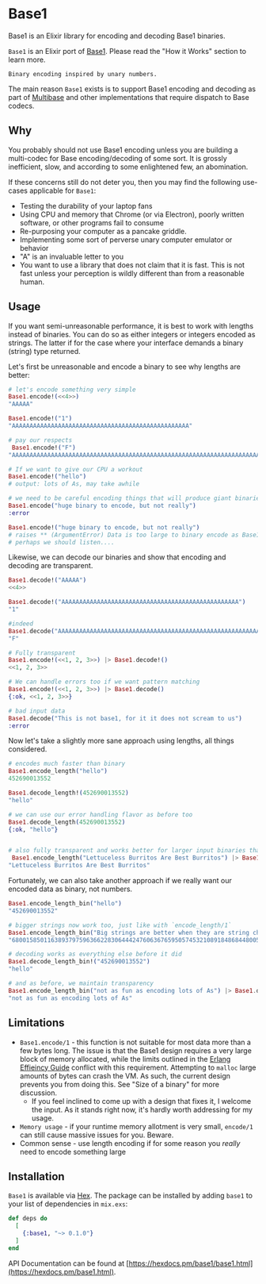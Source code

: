 # Base1

Base1 is an Elixir library for encoding and decoding Base1 binaries.

`Base1` is an Elixir port of [Base1](https://github.com/qntm/base1). Please read the "How it Works" section to learn more.

```
Binary encoding inspired by unary numbers.
```

The main reason `Base1` exists is to support Base1 encoding and decoding as part of [Multibase](https://github.com/multiformats/multibase) and other implementations that require dispatch to Base codecs.

## Why

You probably should not use Base1 encoding unless you are building a multi-codec for Base encoding/decoding of some sort. It is grossly inefficient, slow, and according to some enlightened few, an abomination.

If these concerns still do not deter you, then you may find the following use-cases applicable for `Base1`:

* Testing the durability of your laptop fans
* Using CPU and memory that Chrome (or via Electron), poorly written software, or other programs fail to consume
* Re-purposing your computer as a pancake griddle.
* Implementing some sort of perverse unary computer emulator or behavior
* "A" is an invaluable letter to you
* You want to use a library that does not claim that it is fast. This is not fast unless your perception is wildly different than from a reasonable human.

## Usage

If you want semi-unreasonable performance, it is best to work with lengths instead of binaries. You can do so as either integers or integers encoded as strings. The latter if for the case where your interface demands a binary (string) type returned.

Let's first be unreasonable and encode a binary to see why lengths are better:

```elixir
# let's encode something very simple
Base1.encode!(<<4>>)
"AAAAA"

Base1.encode!("1")
"AAAAAAAAAAAAAAAAAAAAAAAAAAAAAAAAAAAAAAAAAAAAAAAAAA"

# pay our respects
 Base1.encode!("F")
"AAAAAAAAAAAAAAAAAAAAAAAAAAAAAAAAAAAAAAAAAAAAAAAAAAAAAAAAAAAAAAAAAAAAAAA"

# If we want to give our CPU a workout
Base1.encode!("hello")
# output: lots of As, may take awhile

# we need to be careful encoding things that will produce giant binaries, or otherwise encode length instead
Base1.encode("huge binary to encode, but not really")
:error

Base1.encode!("huge binary to encode, but not really")
# raises ** (ArgumentError) Data is too large to binary encode as Base1 52448966988976840295297313244602659742710332201806431846112755526506725455904981438524794 bytes are required. Use encode_length/1 and decode_length/1 instead.
# perhaps we should listen....
```

Likewise, we can decode our binaries and show that encoding and decoding are transparent.

```elixir
Base1.decode!("AAAAA")
<<4>>

Base1.decode!("AAAAAAAAAAAAAAAAAAAAAAAAAAAAAAAAAAAAAAAAAAAAAAAAAA")
"1"

#indeed
Base1.decode("AAAAAAAAAAAAAAAAAAAAAAAAAAAAAAAAAAAAAAAAAAAAAAAAAAAAAAAAAAAAAAAAAAAAAAA")
"F"

# Fully transparent
Base1.encode!(<<1, 2, 3>>) |> Base1.decode!()
<<1, 2, 3>>

# We can handle errors too if we want pattern matching
Base1.encode!(<<1, 2, 3>>) |> Base1.decode()
{:ok, <<1, 2, 3>>}

# bad input data
Base1.decode("This is not base1, for it it does not scream to us")
:error
```

Now let's take a slightly more sane approach using lengths, all things considered.

```elixir
# encodes much faster than binary
Base1.encode_length("hello")                                                           
452690013552

Base1.decode_length!(452690013552)  
"hello"

# we can use our error handling flavor as before too
Base1.decode_length(452690013552)  
{:ok, "hello"}


# also fully transparent and works better for larger input binaries than `encode/1`
 Base1.encode_length("Lettuceless Burritos Are Best Burritos") |> Base1.decode_length!()
"Lettuceless Burritos Are Best Burritos"
```

Fortunately, we can also take another approach if we really want our encoded data as binary, not numbers.

```elixir
Base1.encode_length_bin("hello")
"452690013552"

# bigger strings now work too, just like with `encode_length/1`
Base1.encode_length_bin("Big strings are better when they are string cheese")
"680015850116389379759636622830644424760636765950574532108918486844800528727880164921633865142384902132161451816034661478"

# decoding works as everything else before it did
Base1.decode_length_bin!("452690013552")
"hello"

# and as before, we maintain transparency
Base1.encode_length_bin("not as fun as encoding lots of As") |> Base1.decode_length_bin!() 
"not as fun as encoding lots of As"
```

## Limitations

* `Base1.encode/1` - this function is not suitable for most data more than a few bytes long. The issue is that the Base1 design requires a very large block of memory allocated, while the limits outlined in the [Erlang Effieincy Guide](http://erlang.org/doc/efficiency_guide/advanced.html) conflict with this requirement. Attempting to `malloc` large amounts of bytes can crash the VM. As such, the current design prevents you from doing this. See "Size of a binary" for more discussion.
    * If you feel inclined to come up with a design that fixes it, I welcome the input. As it stands right now, it's hardly worth addressing for my usage.
* `Memory usage` - if your runtime memory allotment is very small, `encode/1` can still cause massive issues for you. Beware.
* Common sense - use length encoding if for some reason you *really* need to encode something large

## Installation

`Base1` is available via [Hex](https://hex.pm/packages/base1). The package can be installed by adding `base1` to your list of dependencies in `mix.exs`:

```elixir
def deps do
  [
    {:base1, "~> 0.1.0"}
  ]
end
```

API Documentation can be found at [https://hexdocs.pm/base1/base1.html](https://hexdocs.pm/base1.html).
